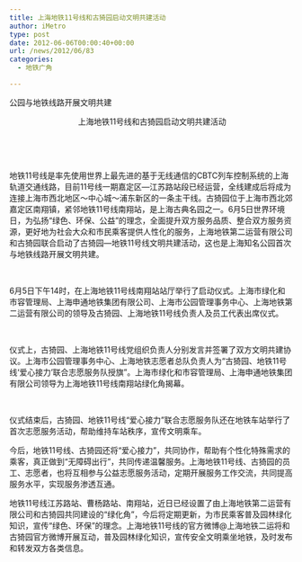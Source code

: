 ```yaml
---
title: 上海地铁11号线和古猗园启动文明共建活动
author: iMetro
type: post
date: 2012-06-06T00:00:40+00:00
url: /news/2012/06/83
categories:
  - 地铁广角

---
```

<p align="left">
  公园与地铁线路开展文明共建
</p>

<p align="left">
  <p align="center">
     上海地铁11号线和古猗园启动文明共建活动
  </p>
  
  <p>
    <span> </span>
  </p>
  
  <p align="center">
    <span> </span>
  </p>
  
  <p>
    <span>地铁11号线是率先使用世界上最先进的基于无线通信的CBTC列车控制系统的上海轨道交通线路，目前11号线一期嘉定区—江苏路站段已经运营，全线建成后将成为连接上海市西北地区～中心城～浦东新区的一条主干线。古猗园位于上海市西北郊嘉定区南翔镇，紧邻地铁11号线南翔站，是上海古典名园之一。6月5日世界环境日，为弘扬“绿色、环保、公益”的理念，全面提升双方服务品质、整合双方服务资源，更好地为社会大众和市民乘客提供人性化的服务，上海地铁第二运营有限公司和古猗园联合启动了古猗园—地铁11号线文明共建活动，这也是上海知名公园首次与地铁线路开展文明共建。</span>
  </p>
  
  <p align="center">
    <span> </span>
  </p>
  
  <p>
    <span>6月5日下午14时，在上海地铁11号线南翔站站厅举行了启动仪式。上海市绿化和市容管理局、上海申通地铁集团有限公司、上海市公园管理事务中心、上海地铁第二运营有限公司的领导及古猗园、上海地铁11号线负责人及员工代表出席仪式。</span>
  </p>
  
  <p align="center">
    <span> </span>
  </p>
  
  <p>
    <span>仪式上，古猗园、上海地铁11号线党组织负责人分别发言并签署了双方文明共建协议。上海市公园管理事务中心、上海地铁志愿者总队负责人为“古猗园、地铁11号线‘爱心接力’联合志愿服务队授旗”。上海市绿化和市容管理局、上海申通地铁集团有限公司领导为上海地铁11号线南翔站绿化角揭幕。</span>
  </p>
  
  <p align="center">
    <span> </span>
  </p>
  
  <p align="left">
    <span>仪式结束后，古猗园、地铁11号线“爱心接力”联合志愿服务队还在地铁车站举行了首次志愿服务活动，帮助维持车站秩序，宣传文明乘车。</span>
  </p>
  
  <p>
    <span>今后，地铁11号线、古猗园还将“爱心接力”，共同协作，帮助有个性化特殊需求的乘客，真正做到“无障碍出行”，共同传递温馨服务。上海地铁11号线、古猗园的员工、志愿者，也将互相参与公益志愿服务活动，定期开展服务工作交流，共同提高服务水平，实现服务渗透互通。</span>
  </p>
  
  <p>
    <span>地铁11号线江苏路站、曹杨路站、南翔站，近日已经设置了由上海地铁第二运营有限公司和古猗园共同建设的“绿化角”，今后将定期更新，为市民乘客普及园林绿化知识，宣传“绿色、环保”的理念。上海地铁11号线的官方微博@上海地铁二运将和古猗园官方微博开展互动，普及园林绿化知识，宣传安全文明乘坐地铁，及时发布和转发双方各类信息。</span>
  </p>